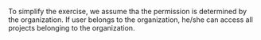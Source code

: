 To simplify the exercise, we assume tha the permission is determined  by the organization.
If user belongs to the organization, he/she can access all projects belonging to the organization.
